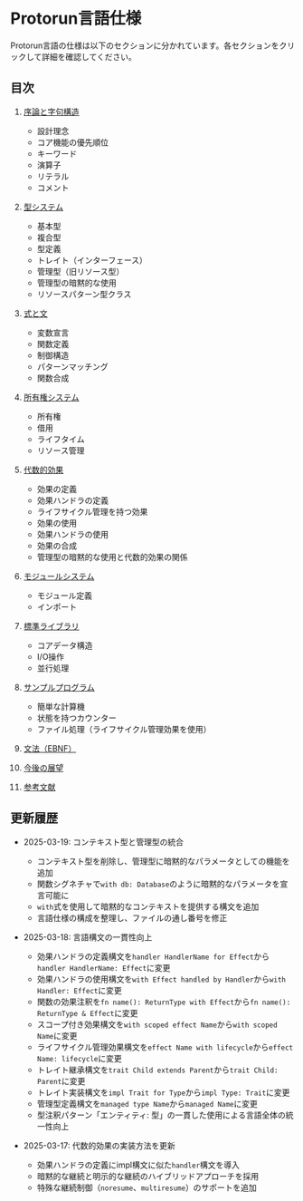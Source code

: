 # Protorun言語仕様

Protorun言語の仕様は以下のセクションに分かれています。各セクションをクリックして詳細を確認してください。

## 目次

1. [序論と字句構造](language-spec/01-introduction.md)
   - 設計理念
   - コア機能の優先順位
   - キーワード
   - 演算子
   - リテラル
   - コメント

2. [型システム](language-spec/02-type-system.md)
   - 基本型
   - 複合型
   - 型定義
   - トレイト（インターフェース）
   - 管理型（旧リソース型）
   - 管理型の暗黙的な使用
   - リソースパターン型クラス

3. [式と文](language-spec/03-expressions.md)
   - 変数宣言
   - 関数定義
   - 制御構造
   - パターンマッチング
   - 関数合成

4. [所有権システム](language-spec/04-ownership.md)
   - 所有権
   - 借用
   - ライフタイム
   - リソース管理

5. [代数的効果](language-spec/05-algebraic-effects.md)
   - 効果の定義
   - 効果ハンドラの定義
   - ライフサイクル管理を持つ効果
   - 効果の使用
   - 効果ハンドラの使用
   - 効果の合成
   - 管理型の暗黙的な使用と代数的効果の関係

6. [モジュールシステム](language-spec/06-modules.md)
   - モジュール定義
   - インポート

7. [標準ライブラリ](language-spec/07-standard-library.md)
   - コアデータ構造
   - I/O操作
   - 並行処理

8. [サンプルプログラム](language-spec/08-examples.md)
   - 簡単な計算機
   - 状態を持つカウンター
   - ファイル処理（ライフサイクル管理効果を使用）

9. [文法（EBNF）](language-spec/09-grammar.md)

10. [今後の展望](language-spec/10-future.md)

11. [参考文献](language-spec/11-references.md)

## 更新履歴

- 2025-03-19: コンテキスト型と管理型の統合
  - コンテキスト型を削除し、管理型に暗黙的なパラメータとしての機能を追加
  - 関数シグネチャで`with db: Database`のように暗黙的なパラメータを宣言可能に
  - `with`式を使用して暗黙的なコンテキストを提供する構文を追加
  - 言語仕様の構成を整理し、ファイルの通し番号を修正

- 2025-03-18: 言語構文の一貫性向上
  - 効果ハンドラの定義構文を`handler HandlerName for Effect`から`handler HandlerName: Effect`に変更
  - 効果ハンドラの使用構文を`with Effect handled by Handler`から`with Handler: Effect`に変更
  - 関数の効果注釈を`fn name(): ReturnType with Effect`から`fn name(): ReturnType & Effect`に変更
  - スコープ付き効果構文を`with scoped effect Name`から`with scoped Name`に変更
  - ライフサイクル管理効果構文を`effect Name with lifecycle`から`effect Name: lifecycle`に変更
  - トレイト継承構文を`trait Child extends Parent`から`trait Child: Parent`に変更
  - トレイト実装構文を`impl Trait for Type`から`impl Type: Trait`に変更
  - 管理型定義構文を`managed type Name`から`managed Name`に変更
  - 型注釈パターン「エンティティ: 型」の一貫した使用による言語全体の統一性向上

- 2025-03-17: 代数的効果の実装方法を更新
  - 効果ハンドラの定義にimpl構文に似た`handler`構文を導入
  - 暗黙的な継続と明示的な継続のハイブリッドアプローチを採用
  - 特殊な継続制御（`noresume`、`multiresume`）のサポートを追加
